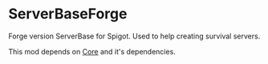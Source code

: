 # ServerBaseForge
Forge version ServerBase for Spigot. Used to help creating survival servers.

This mod depends on <a href="https://github.com/LCLPYT/Core">Core</a> and it's dependencies.

